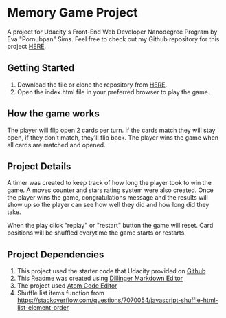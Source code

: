 # Memory Game Project

A project for Udacity's Front-End Web Developer Nanodegree Program by Eva "Pornubpan" Sims. Feel free to check out my Github repository for this project  [HERE](https://github.com/whanipoo/memory-game).

## Getting Started
1. Download the file or clone the repository from  [HERE](https://github.com/whanipoo/memory-game).
2. Open the index.html file in your preferred browser to play the game.

## How the game works

The player will flip open 2 cards per turn. If the cards match they will stay open, if they don't match, they'll flip back. The player wins the game when all cards are matched and opened.

## Project Details

A timer was created to keep track of how long the player took to win the game. A moves counter and stars rating system were also created. Once the player wins the game, congratulations message and the results will show up so the player can see how well they did and how long did they take.

When the play click "replay" or "restart" button the game will reset. Card positions will be shuffled everytime the game starts or restarts.


## Project Dependencies
1. This project used the starter code that Udacity provided on [Github](https://github.com/udacity/fend-project-memory-game)
2. This Readme was created using [Dillinger Markdown Editor](https://dillinger.io/)
3. The project used [Atom Code Editor](https://atom.io/)
4. Shuffle list items function from https://stackoverflow.com/questions/7070054/javascript-shuffle-html-list-element-order
